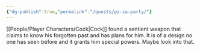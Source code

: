 ```yaml
---
{"dg-publish":true,"permalink":"/quests/pi-za-party/"}
---
```


[[People/Player Characters/Cock\|Cock]] found a sentient weapon that claims to know his forgotten past and has plans for him.  It is of a design no one has seen before and it grants him special powers.  Maybe look into that.